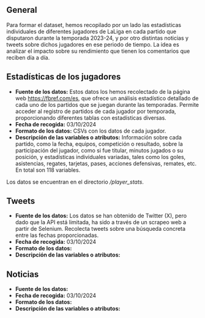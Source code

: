 ## General
Para formar el dataset, hemos recopilado por un lado las estadísticas individuales de diferentes jugadores de LaLiga en cada partido que disputaron durante la temporada 2023-24, 
y por otro distintas noticias y tweets sobre dichos jugadores en ese periodo de tiempo. La idea es analizar el impacto sobre su rendimiento que tienen los comentarios que reciben día a día.

## Estadísticas de los jugadores
- **Fuente de los datos:** Estos datos los hemos recolectado de la página web https://fbref.com/es, que ofrece un análisis estadístico detallado de cada uno de los partidos que se juegan
 durante las temporadas. Permite acceder al registro de partidos de cada jugador por temporada, proporcionando diferentes tablas con estadísticas diversas.
- **Fecha de recogida:** 03/10/2024
- **Formato de los datos:** CSVs con los datos de cada jugador.
- **Descripción de las variables o atributos:** Información sobre cada partido, como la fecha, equipos, competición o resultado, sobre la participación del jugador, como si fue titular,
minutos jugados o su posición, y estadísticas individuales variadas, tales como los goles, asistencias, regates, tarjetas, pases, acciones defensivas, remates, etc. En total son 118 variables.

Los datos se encuentran en el directorio */player_stats*.

## Tweets
- **Fuente de los datos:** Los datos se han obtenido de Twitter (X), pero dado que la API está limitada, ha sido a través de un scrapeo web a partir de Selenium. Recolecta tweets sobre una
búsqueda concreta entre las fechas proporcionadas.
- **Fecha de recogida:** 03/10/2024
- **Formato de los datos:** 
- **Descripción de las variables o atributos:**

## Noticias

- **Fuente de los datos:** 
- **Fecha de recogida:** 03/10/2024
- **Formato de los datos:** 
- **Descripción de las variables o atributos:** 
